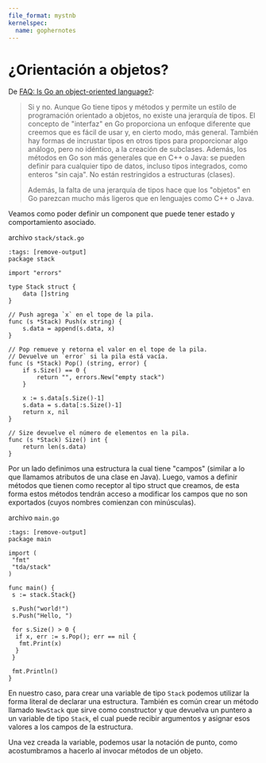 ```yaml
---
file_format: mystnb
kernelspec:
  name: gophernotes
---
```


# ¿Orientación a objetos?

De [FAQ: Is Go an object-oriented language?](https://go.dev/doc/faq#Is_Go_an_object-oriented_language):

> Si y no. Aunque Go tiene tipos y métodos y permite un estilo de programación
> orientado a objetos, no existe una jerarquía de tipos. El concepto de
> "interfaz" en Go proporciona un enfoque diferente que creemos que es fácil de
> usar y, en cierto modo, más general. También hay formas de incrustar tipos en
> otros tipos para proporcionar algo análogo, pero no idéntico, a la creación de
> subclases. Además, los métodos en Go son más generales que en C++ o Java: se
> pueden definir para cualquier tipo de datos, incluso tipos integrados, como
> enteros "sin caja". No están restringidos a estructuras (clases).
>
> Además, la falta de una jerarquía de tipos hace que los "objetos" en Go
> parezcan mucho más ligeros que en lenguajes como C++ o Java.

Veamos como poder definir un component que puede tener estado y comportamiento
asociado.

archivo `stack/stack.go`

```{code-cell} go
:tags: [remove-output]
package stack

import "errors"

type Stack struct {
    data []string
}

// Push agrega `x` en el tope de la pila.
func (s *Stack) Push(x string) {
    s.data = append(s.data, x)
}

// Pop remueve y retorna el valor en el tope de la pila.
// Devuelve un `error` si la pila está vacía.
func (s *Stack) Pop() (string, error) {
    if s.Size() == 0 {
        return "", errors.New("empty stack")
    }

    x := s.data[s.Size()-1]
    s.data = s.data[:s.Size()-1]
    return x, nil
}

// Size devuelve el número de elementos en la pila.
func (s *Stack) Size() int {
    return len(s.data)
}
```

Por un lado definimos una estructura la cual tiene "campos" (similar a lo que
llamamos atributos de una clase en Java). Luego, vamos a definir métodos que
tienen como receptor al tipo struct que creamos, de esta forma estos métodos
tendrán acceso a modificar los campos que no son exportados (cuyos nombres
comienzan con minúsculas).

archivo `main.go`

```{code-cell} go
:tags: [remove-output]
package main

import (
 "fmt"
 "tda/stack"
)

func main() {
 s := stack.Stack{}

 s.Push("world!")
 s.Push("Hello, ")

 for s.Size() > 0 {
  if x, err := s.Pop(); err == nil {
   fmt.Print(x)
  }
 }

 fmt.Println()
}
```

En nuestro caso, para crear una variable de tipo `Stack` podemos utilizar la
forma literal de declarar una estructura. También es común crear un método
llamado `NewStack` que sirve como constructor y que devuelva un puntero a un
variable de tipo `Stack`, el cual puede recibir argumentos y asignar esos
valores a los campos de la estructura.

Una vez creada la variable, podemos usar la notación de punto, como
acostumbramos a hacerlo al invocar métodos de un objeto.
